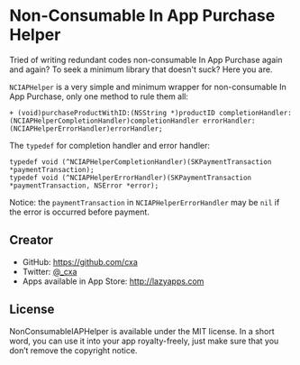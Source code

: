 # Non-Consumable In App Purchase Helper

Tried of writing redundant codes non-consumable In App Purchase again and again? To seek a minimum library that doesn't suck? Here you are.

`NCIAPHelper` is a very simple and minimum wrapper for non-consumable In App Purchase, only one method to rule them all:

	+ (void)purchaseProductWithID:(NSString *)productID completionHandler:(NCIAPHelperCompletionHandler)completionHandler errorHandler:(NCIAPHelperErrorHandler)errorHandler;

The `typedef` for completion handler and error handler:

    typedef void (^NCIAPHelperCompletionHandler)(SKPaymentTransaction *paymentTransaction);
    typedef void (^NCIAPHelperErrorHandler)(SKPaymentTransaction *paymentTransaction, NSError *error);
    
Notice: the `paymentTransaction` in `NCIAPHelperErrorHandler` may be `nil` if the error is occurred before payment.

## Creator

* GitHub: <https://github.com/cxa>
* Twitter: [@_cxa](https://twitter.com/_cxa)
* Apps available in App Store: <http://lazyapps.com>

## License

NonConsumableIAPHelper is available under the MIT license. In a short word, you can use it into your app royalty-freely, just make sure that you don’t remove the copyright notice.
